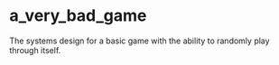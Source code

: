 # a_very_bad_game
The systems design for a basic game with the ability to randomly play through itself.
